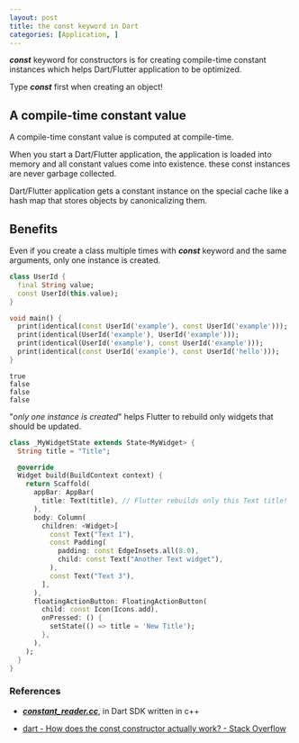 ```yaml
---
layout: post
title: the const keyword in Dart
categories: [Application, ]
---
```


***const*** keyword for constructors is for creating compile-time constant instances which helps Dart/Flutter application to be optimized.

Type ***const*** first when creating an object! 

## A compile-time constant value

A compile-time constant value is computed at compile-time. 

When you start a Dart/Flutter application, the application is loaded into memory and all constant values come into existence. these const instances are never garbage collected.

Dart/Flutter application gets a constant instance on the special cache like a hash map that stores objects by canonicalizing them.

## Benefits

Even if you create a class multiple times with ***const*** keyword and the same arguments, only one instance is created.

```dart
class UserId {
  final String value;
  const UserId(this.value);
}

void main() {
  print(identical(const UserId('example'), const UserId('example')));
  print(identical(UserId('example'), UserId('example')));
  print(identical(UserId('example'), const UserId('example')));
  print(identical(const UserId('example'), const UserId('hello')));
}
```

```shell
true
false
false
false
```

"*only one instance is created*" helps Flutter to rebuild only widgets that should be updated.

```dart
class _MyWidgetState extends State<MyWidget> {
  String title = "Title";

  @override
  Widget build(BuildContext context) {
    return Scaffold(
      appBar: AppBar(
        title: Text(title), // Flutter rebuilds only this Text title!
      ),
      body: Column(
        children: <Widget>[
          const Text("Text 1"),
          const Padding(
            padding: const EdgeInsets.all(8.0),
            child: const Text("Another Text widget"),
          ),
          const Text("Text 3"),
        ],
      ),
      floatingActionButton: FloatingActionButton(
        child: const Icon(Icons.add),
        onPressed: () {
          setState(() => title = 'New Title');
        },
      ),
    );
  }
}
```

### References

- ***[constant_reader.cc](https://github.com/dart-lang/sdk/blob/a24d875ff6aa7caf00bb4bbc11975cc206d9265b/runtime/vm/compiler/frontend/constant_reader.cc)***, in Dart SDK written in c++

- [dart - How does the const constructor actually work? - Stack Overflow](https://stackoverflow.com/questions/21744677/how-does-the-const-constructor-actually-work)
